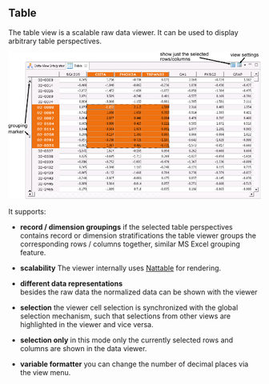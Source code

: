 ## Table
The table view is a scalable raw data viewer. It can be used to display arbitrary table perspectives.

![](i/table.png "Screenshot of the table viewer")

It supports:

* **record / dimension groupings**
  if the selected table perspectives contains record or dimension stratifications the table viewer groups the corresponding rows / columns together, similar MS Excel grouping feature.

* **scalability**
  The viewer internally uses [Nattable](http://www.eclipse.org/nattable/) for rendering. 

* **different data representations**  
  besides the raw data the normalized data can be shown with the viewer

* **selection** 
  the viewer cell selection is synchronized with the global selection mechanism, such that selections from other views are highlighted in the viewer and vice versa.

* **selection only** 
  in this mode only the currently selected rows and columns are shown in the data viewer.

* **variable formatter** 
  you can change the number of decimal places via the view menu.
